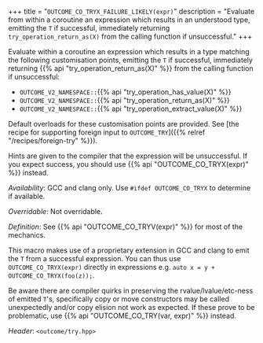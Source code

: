 +++
title = "`OUTCOME_CO_TRYX_FAILURE_LIKELY(expr)`"
description = "Evaluate from within a coroutine an expression which results in an understood type, emitting the `T` if successful, immediately returning `try_operation_return_as(X)` from the calling function if unsuccessful."
+++

Evaluate within a coroutine an expression which results in a type matching the following customisation points, emitting the `T` if successful, immediately returning {{% api "try_operation_return_as(X)" %}} from the calling function if unsuccessful:

- `OUTCOME_V2_NAMESPACE::`{{% api "try_operation_has_value(X)" %}}
- `OUTCOME_V2_NAMESPACE::`{{% api "try_operation_return_as(X)" %}}
- `OUTCOME_V2_NAMESPACE::`{{% api "try_operation_extract_value(X)" %}}

Default overloads for these customisation points are provided. See [the recipe for supporting foreign input to `OUTCOME_TRY`]({{% relref "/recipes/foreign-try" %}}).

Hints are given to the compiler that the expression will be unsuccessful. If you expect success, you should use {{% api "OUTCOME_CO_TRYX(expr)" %}} instead.

*Availability*: GCC and clang only. Use `#ifdef OUTCOME_CO_TRYX` to determine if available.

*Overridable*: Not overridable.

*Definition*: See {{% api "OUTCOME_CO_TRYV(expr)" %}} for most of the mechanics.

This macro makes use of a proprietary extension in GCC and clang to emit the `T` from a successful expression. You can thus use `OUTCOME_CO_TRYX(expr)` directly in expressions e.g. `auto x = y + OUTCOME_CO_TRYX(foo(z));`.

Be aware there are compiler quirks in preserving the rvalue/lvalue/etc-ness of emitted `T`'s, specifically copy or move constructors may be called unexpectedly and/or copy elision not work as expected. If these prove to be problematic, use {{% api "OUTCOME_CO_TRY(var, expr)" %}} instead.

*Header*: `<outcome/try.hpp>`
